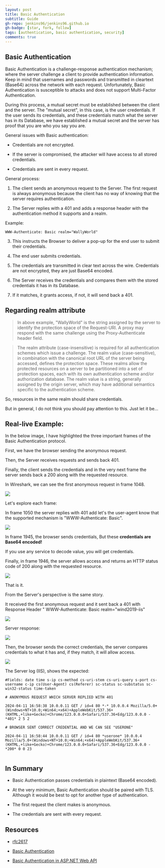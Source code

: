 ```yaml
---
layout: post
title: Basic Authentication
subtitle: Guide
gh-repo: jenkins96/jenkins96.github.io
gh-badge: [star, fork, follow]
tags: [authentication, basic authentication, security]
comments: true
---
```


## Basic Authentication

Basic Authentication is a challenge-response authentication mechanism; where the server challenge a client to provide authentication information. Keep in mind that usernames and passwords and transmitted in cleartext (Base64) across the network with each request. Unfortunately, Basic Authentication is susceptible to attacks and does not support Multi-Factor Authentication.

During this process, a mutual secret must be established between the client and the server. The "mutual secret", in this case, is the user credentials. If the user sends its credentials, and these credentials match what the server has in its Database, we have established a mutual secret and the server has proof that you are who you say you are.

General issues with Basic authentication:

* Credentials are not encrypted.

* If the server is compromised, the attacker will have access to all stored credentials.

* Credentials are sent in every request.
 
General process:
 
1. The client sends an anonymous request to the Server. The first request is always anonymous because the client has no way of knowing that the server requires authentication.

2. The Server replies with a 401 and adds a response header with the authentication method it supports and a realm. 

Example: 

```
WWW-Authenticate: Basic realm="WallyWorld"
```
3. This instructs the Browser to deliver a pop-up for the end user to submit their credentials.

4. The end user submits credentials.

5. The credentials are transmitted in clear text across the wire. Credentials are not encrypted, they are just Base64 encoded.

6. The Server receives the credentials and compares them with the stored credentials it has in its Database.

7. If it matches, it grants access, if not, it will send back a 401.

## Regarding realm attribute

> In above example, "WallyWorld" is the string assigned by the server to identify the protection space of the Request-URI. A proxy may respond with the same challenge using the Proxy-Authenticate header field.

> The realm attribute (case-insensitive) is required for all authentication schemes which issue a challenge. The realm value (case-sensitive), in combination with the canonical root URL of the server being accessed, defines the protection space. These realms allow the protected resources on a server to be partitioned into a set of protection spaces, each with its own authentication scheme and/or authorization database. The realm value is a string, generally assigned by the origin server, which may have additional semantics specific to the authentication scheme.  

So, resources in the same realm should share credentials.

But in general, I do not think you should pay attention to this. Just let it be...
 
## Real-live Example:
 
In the below image, I have highlighted the three important frames of the Basic Authentication protocol.

First, we have the browser sending the anonymous request.

Then, the Server receives requests and sends back 401.

Finally, the client sends the credentials and in the very next frame the server sends back a 200 along with the requested resource.
 
 
In Wireshark, we can see the first anonymous request in frame 1048.

![](../assets/img/articles/Basic-Authentication/img1.png)
 
 
Let's explore each frame:

In frame 1050 the server replies with 401 add let's the user-agent know that the supported mechanism is "WWW-Authenticate: Basic".
 
![](../assets/img/articles/Basic-Authentication/img2.png)
 
In frame 1945, the browser sends credentials, But these **credentials are Base64 encoded!**

If you use any service to decode value, you will get credentials.

Finally, in frame 1946, the server allows access and returns an HTTP status code of 200 along with the requested resource.

![](../assets/img/articles/Basic-Authentication/img3.png)

That is it.

From the Server's perspective is the same story.
 
It received the first anonymous request and it sent back a 401 with Response Header " WWW-Authenticate: Basic realm="wind2019-iis"
 
![](../assets/img/articles/Basic-Authentication/img4.png)
 
Server response:
 
![](../assets/img/articles/Basic-Authentication/img5.png)
 
Then, the browser sends the correct credentials, the server compares credentials to what it has and, if they match, it will allow access. 
 
![](../assets/img/articles/Basic-Authentication/img6.png)
 

The Server log (IIS), shows the expected:
 
```
#Fields: date time s-ip cs-method cs-uri-stem cs-uri-query s-port cs-username c-ip cs(User-Agent) cs(Referer) sc-status sc-substatus sc-win32-status time-taken
 
# ANONYMOUS REQUEST WHICH SERVER REPLIED WITH 401

2024-04-11 16:58:38 10.0.0.11 GET / id=4 80 *-* 10.0.0.4 Mozilla/5.0+(Windows+NT+10.0;+Win64;+x64)+AppleWebKit/537.36+(KHTML,+like+Gecko)+Chrome/123.0.0.0+Safari/537.36+Edg/123.0.0.0 - *401* 2 5 2

# BROWSER SENT CORRECT CREDENTIAL AND WE CAN SEE "USERONE"

2024-04-11 16:58:44 10.0.0.11 GET / id=4 80 *userone* 10.0.0.4 Mozilla/5.0+(Windows+NT+10.0;+Win64;+x64)+AppleWebKit/537.36+(KHTML,+like+Gecko)+Chrome/123.0.0.0+Safari/537.36+Edg/123.0.0.0 - *200* 0 0 23
 
```
 
## In Summary
 
* Basic Authentication passes credentials in plaintext (Base64 encoded).

* At the very minimum, Basic Authentication should be paired with TLS. Although it would be best to opt for another type of authentication.

* The first request the client makes is anonymous.

* The credentials are sent with every request.
 
 
## Resources
* [rfc2617](https://www.ietf.org/rfc/rfc2617.txt)

* [Basic Authentication](https://learn.microsoft.com/en-us/iis/configuration/system.webserver/security/authentication/basicauthentication)

* [Basic Authentication in ASP.NET Web API](https://learn.microsoft.com/en-us/aspnet/web-api/overview/security/basic-authentication)



